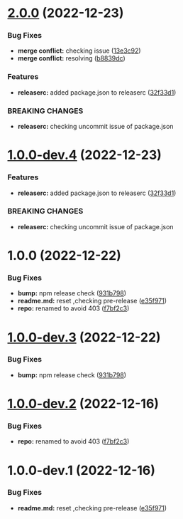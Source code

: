 # [2.0.0](https://github.com/sumit-panigrahi/ui-stencil/compare/1.0.0...2.0.0) (2022-12-23)


### Bug Fixes

* **merge conflict:** checking issue ([13e3c92](https://github.com/sumit-panigrahi/ui-stencil/commit/13e3c92d75c4de2d1010088bcd2a2e419bf372d8))
* **merge conflict:** resolving ([b8839dc](https://github.com/sumit-panigrahi/ui-stencil/commit/b8839dcdd067f8859a47a7c55ce9e06e52fedfed))


### Features

* **releaserc:** added package.json to releaserc ([32f33d1](https://github.com/sumit-panigrahi/ui-stencil/commit/32f33d179acd6f56ea64021bff546633faf16386))


### BREAKING CHANGES

* **releaserc:** checking uncommit issue of package.json

# [1.0.0-dev.4](https://github.com/sumit-panigrahi/ui-stencil/compare/1.0.0-dev.3...1.0.0-dev.4) (2022-12-23)


### Features

* **releaserc:** added package.json to releaserc ([32f33d1](https://github.com/sumit-panigrahi/ui-stencil/commit/32f33d179acd6f56ea64021bff546633faf16386))


### BREAKING CHANGES

* **releaserc:** checking uncommit issue of package.json
# 1.0.0 (2022-12-22)


### Bug Fixes

* **bump:** npm release check ([931b798](https://github.com/sumit-panigrahi/ui-stencil/commit/931b79893ae938130c5bec92264c80bb4fe7b6bf))
* **readme.md:** reset ,checking pre-release ([e35f971](https://github.com/sumit-panigrahi/ui-stencil/commit/e35f971315154c5dabcd7399ac438c9df9a2cbfe))
* **repo:** renamed to avoid 403 ([f7bf2c3](https://github.com/sumit-panigrahi/ui-stencil/commit/f7bf2c3c270b5deae67811f2988a1febe9267b9a))

# [1.0.0-dev.3](https://github.com/sumit-panigrahi/ui-stencil/compare/1.0.0-dev.2...1.0.0-dev.3) (2022-12-22)


### Bug Fixes

* **bump:** npm release check ([931b798](https://github.com/sumit-panigrahi/ui-stencil/commit/931b79893ae938130c5bec92264c80bb4fe7b6bf))

# [1.0.0-dev.2](https://github.com/sumit-panigrahi/ui-stencil/compare/1.0.0-dev.1...1.0.0-dev.2) (2022-12-16)


### Bug Fixes

* **repo:** renamed to avoid 403 ([f7bf2c3](https://github.com/sumit-panigrahi/ui-stencil/commit/f7bf2c3c270b5deae67811f2988a1febe9267b9a))

# 1.0.0-dev.1 (2022-12-16)


### Bug Fixes

* **readme.md:** reset ,checking pre-release ([e35f971](https://github.com/sumit-panigrahi/ui-stencil/commit/e35f971315154c5dabcd7399ac438c9df9a2cbfe))
